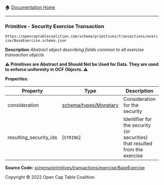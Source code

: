 :house: [Documentation Home](/README.md)

---

### Primitive - Security Exercise Transaction

`https://opencaptablecoalition.com/schema/primitives/transactions/exercise/BaseExercise.schema.json`

**Description** _Abstract object describing fields common to all exercise transaction objects_

**:warning: Primitives are Abstract and Should Not be Used for Data. They are used to enforce uniformity in OCF Objects. :warning:**

**Properties:**

| Property               | Type                                                    | Description                                                                 | Required   |
| ---------------------- | ------------------------------------------------------- | --------------------------------------------------------------------------- | ---------- |
| consideration          | [schema/types/Monetary](/docs/schema/types/Monetary.md) | Consideration for the security                                              | -          |
| resulting_security_ids | [`STRING`]                                              | Identifier for the security (or securities) that resulted from the exercise | `REQUIRED` |

**Source Code:** [schema/primitives/transactions/exercise/BaseExercise](/schema/primitives/transactions/exercise/BaseExercise.schema.json)

Copyright © 2022 Open Cap Table Coalition.
